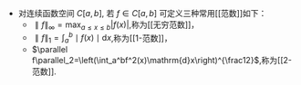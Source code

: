 - 对连续函数空间 $C[a, b]$, 若 $f\in C[a,b]$ 可定义三种常用[[范数]]如下：
	- $\parallel f\parallel_{\infty}=\max_{a\leqslant x\leqslant b}|f(x)|$,称为[[无穷范数]]，
	- $\parallel f\parallel _1= \int _a^b\mid f( x) \mid\mathrm dx$,称为[[1-范数]]，
	- $\parallel f\parallel_2=\left(\int_a^bf^2(x)\mathrm{d}x\right)^{\frac12}$,称为[[2-范数]].